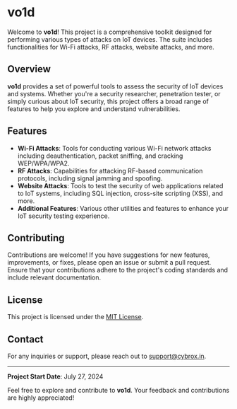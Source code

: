 # vo1d

Welcome to **vo1d**! This project is a comprehensive toolkit designed for performing various types of attacks on IoT devices. The suite includes functionalities for Wi-Fi attacks, RF attacks, website attacks, and more. 

## Overview

**vo1d** provides a set of powerful tools to assess the security of IoT devices and systems. Whether you're a security researcher, penetration tester, or simply curious about IoT security, this project offers a broad range of features to help you explore and understand vulnerabilities.

## Features

- **Wi-Fi Attacks**: Tools for conducting various Wi-Fi network attacks including deauthentication, packet sniffing, and cracking WEP/WPA/WPA2.
- **RF Attacks**: Capabilities for attacking RF-based communication protocols, including signal jamming and spoofing.
- **Website Attacks**: Tools to test the security of web applications related to IoT systems, including SQL injection, cross-site scripting (XSS), and more.
- **Additional Features**: Various other utilities and features to enhance your IoT security testing experience.

## Contributing

Contributions are welcome! If you have suggestions for new features, improvements, or fixes, please open an issue or submit a pull request. Ensure that your contributions adhere to the project's coding standards and include relevant documentation.

## License

This project is licensed under the [MIT License](LICENSE).

## Contact

For any inquiries or support, please reach out to [support@cybrox.in](mailto:support@cybrox.in).

---

**Project Start Date**: July 27, 2024

Feel free to explore and contribute to **vo1d**. Your feedback and contributions are highly appreciated!
